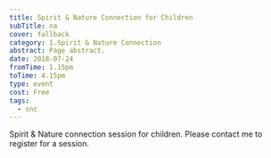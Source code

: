 ```yaml
---
title: Spirit & Nature Connection for Children
subTitle: na
cover: fallback
category: 1.Spirit & Nature Connection
abstract: Page abstract.
date: 2018-07-24
fromTime: 1.15pm
toTime: 4.15pm
type: event
cost: Free
tags:
  - snc
---
```


Spirit & Nature connection session for children. Please contact me to register for a session.

